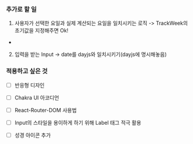 ### 추가로 할 일
1. 사용자가 선택한 요일과 실제 계산되는 요일을 일치시키는 로직
-> TrackWeek의 초기값을 지정해주면 Ok!
-

2. 입력을 받는 Input
  -> date를 dayjs와 일치시키기(dayjs에 명시해놓음)

### 적용하고 싶은 것

- [ ] 반응형 디자인

- [ ] Chakra UI 아코디언

- [ ] React-Router-DOM <Outlet /> 사용법

- [ ] Input의 스타일을 용이하게 하기 위해 Label 태그 적극 활용

- [ ] 성경 아이콘 추가